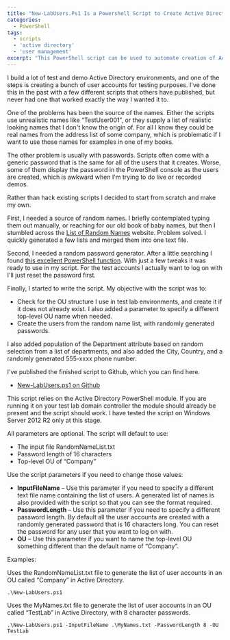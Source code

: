 ```yaml
---
title: "New-LabUsers.Ps1 Is a Powershell Script to Create Active Directory Users in a Test Lab"
categories:
  - PowerShell
tags:
  - scripts
  - 'active directory'
  - 'user management'
excerpt: "This PowerShell script can be used to automate creation of Active Directory users with randomly generated passwords in a test lab environment."
---
```


I build a lot of test and demo Active Directory environments, and one of the steps is creating a bunch of user accounts for testing purposes. I've done this in the past with a few different scripts that others have published, but never had one that worked exactly the way I wanted it to.

One of the problems has been the source of the names. Either the scripts use unrealistic names like “TestUser001”, or they supply a list of realistic looking names that I don't know the origin of. For all I know they could be real names from the address list of some company, which is problematic if I want to use those names for examples in one of my books.

The other problem is usually with passwords. Scripts often come with a generic password that is the same for all of the users that it creates. Worse, some of them display the password in the PowerShell console as the users are created, which is awkward when I'm trying to do live or recorded demos.

Rather than hack existing scripts I decided to start from scratch and make my own.

First, I needed a source of random names. I briefly contemplated typing them out manually, or reaching for our old book of baby names, but then I stumbled across the [List of Random Names](http://listofrandomnames.com/) website. Problem solved. I quickly generated a few lists and merged them into one text file.

Second, I needed a random password generator. After a little searching I found [this excellent PowerShell function](http://blogs.technet.com/b/heyscriptingguy/archive/2013/06/03/generating-a-new-password-with-windows-powershell.aspx). With just a few tweaks it was ready to use in my script. For the test accounts I actually want to log on with I'll just reset the password first.

Finally, I started to write the script. My objective with the script was to:

- Check for the OU structure I use in test lab environments, and create it if it does not already exist. I also added a parameter to specify a different top-level OU name when needed.
- Create the users from the random name list, with randomly generated passwords.

I also added population of the Department attribute based on random selection from a list of departments, and also added the City, Country, and a randomly generated 555-xxxx phone number.

I've published the finished script to Github, which you can find here.

- [New-LabUsers.ps1 on Github](https://github.com/cunninghamp/New-LabUsers.ps1)

This script relies on the Active Directory PowerShell module. If you are running it on your test lab domain controller the module should already be present and the script should work. I have tested the script on Windows Server 2012 R2 only at this stage.

All parameters are optional. The script will default to use:

- The input file RandomNameList.txt
- Password length of 16 characters
- Top-level OU of “Company”

Use the script parameters if you need to change those values:

- **InputFileName** – Use this parameter if you need to specify a different text file name containing the list of users. A generated list of names is also provided with the script so that you can see the format required.
- **PasswordLength** – Use this parameter if you need to specify a different password length. By default all the user accounts are created with a randomly generated password that is 16 characters long. You can reset the password for any user that you want to log on with.
- **OU** – Use this parameter if you want to name the top-level OU something different than the default name of “Company”.

Examples:

Uses the RandomNameList.txt file to generate the list of user accounts in an OU called “Company” in Active Directory.

```
.\New-LabUsers.ps1
```

Uses the MyNames.txt file to generate the list of user accounts in an OU called “TestLab” in Active Directory, with 8 character passwords.

```
.\New-LabUsers.ps1 -InputFileName .\MyNames.txt -PasswordLength 8 -OU TestLab
```